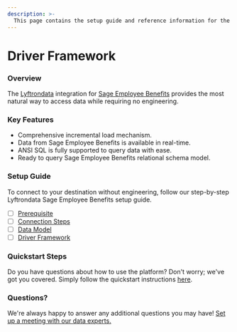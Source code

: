 ```yaml
---
description: >-
  This page contains the setup guide and reference information for the Sage Employee Benefits source connector.
---
```


# Driver Framework

### Overview

The [Lyftrondata](https://www.lyftrondata.com/) integration for [Sage Employee Benefits](None) provides the most natural way to access data while requiring no engineering.

### Key Features

* Comprehensive incremental load mechanism.
* Data from Sage Employee Benefits is available in real-time.&#x20;
* ANSI SQL is fully supported to query data with ease.
* Ready to query Sage Employee Benefits relational schema model.

### Setup Guide

To connect to your destination without engineering, follow our step-by-step Lyftrondata Sage Employee Benefits setup guide.

* [ ] [Prerequisite](../prerequisite.md)
* [ ] [Connection Steps](../connection-steps.md)
* [ ] [Data Model](../data-model/erd.md)
* [ ] [Driver Framework](../driver-framework/)

### Quickstart Steps

Do you have questions about how to use the platform? Don't worry; we've got you covered. Simply follow the quickstart instructions [here](../driver-framework/README.md).

### Questions? <a href="#questions" id="questions"></a>

We're always happy to answer any additional questions you may have! [Set up a meeting with our data experts.](https://www.lyftrondata.com/book-a-meeting/)


